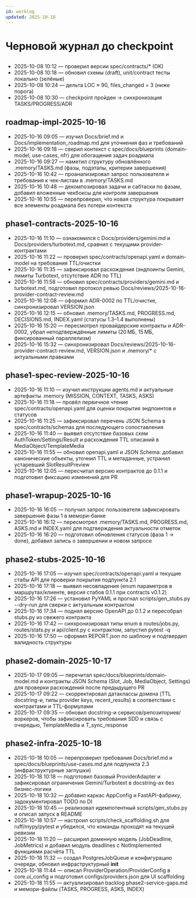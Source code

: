 ```yaml
---
id: worklog
updated: 2025-10-18
---
```


# Черновой журнал до checkpoint

## <taskId>
- 2025-10-08 10:12 — проверил версии spec/contracts/* (OK)
- 2025-10-08 10:18 — обновил схемы (draft), unit/contract тесты локально (зелёные)
- 2025-10-08 10:24 — дельта LOC ≈ 90, files_changed = 3 (ниже порога)
- 2025-10-08 10:30 — checkpoint пройден → синхронизация TASKS/PROGRESS/ADR

## roadmap-impl-2025-10-16
- 2025-10-16 09:05 — изучил Docs/brief.md и Docs/implementation_roadmap.md для уточнения фаз и требований
- 2025-10-16 09:18 — сверил контекст с spec/docs/blueprints (domain-model, use-cases, nfr) для обогащения задач роадмапа
- 2025-10-16 09:27 — наметил структуру обновлённого .memory/TASKS.md (фазы, подэтапы, критерии завершения)
- 2025-10-16 10:42 — проанализировал запрос пользователя и требования к чек-листам в .memory/TASKS.md
- 2025-10-16 10:48 — декомпозировал задачи и сабтаски по фазам, добавил вложенные чекбоксы для контроля завершения
- 2025-10-16 10:55 — перепроверил, что новая структура покрывает все элементы роадмапа без потери контекста

## phase1-contracts-2025-10-16
- 2025-10-16 11:10 — ознакомился с Docs/providers/gemini.md и Docs/providers/turbotext.md, сравнил с текущими provider-контрактами
- 2025-10-16 11:22 — проверил spec/contracts/openapi.yaml и domain-model на требования TTL/очистки
- 2025-10-16 11:35 — зафиксировал расхождения (эндпоинты Gemini, лимиты Turbotext, отсутствие ADR по TTL)
- 2025-10-16 11:58 — обновил spec/contracts/providers/gemini.md и turbotext.md, подготовил протокол ревью Docs/reviews/2025-10-16-provider-contract-review.md
- 2025-10-16 12:08 — оформил ADR-0002 по TTL/очистке, синхронизировал VERSION.json
- 2025-10-16 12:15 — обновил .memory/TASKS.md, PROGRESS.md, DECISIONS.md, INDEX.yaml (статусы 1.3–1.4 выполнены)
- 2025-10-16 15:20 — пересмотрел провайдерские контракты и ADR-0002, убрал неподтверждённые лимиты (20 МБ, 15 МБ, фиксированный параллелизм)
- 2025-10-16 15:32 — синхронизировал Docs/reviews/2025-10-16-provider-contract-review.md, VERSION.json и .memory/* с актуальными правками
## phase1-spec-review-2025-10-16
- 2025-10-16 11:10 — изучил инструкции agents.md и актуальные артефакты .memory (MISSION, CONTEXT, TASKS, ASKS)
- 2025-10-16 11:18 — провёл первичное чтение spec/contracts/openapi.yaml для оценки покрытия эндпоинтов и статусов
- 2025-10-16 11:25 — зафиксировал перечень JSON Schema в spec/contracts/schemas для последующего сопоставления
- 2025-10-16 11:40 — выявил отсутствие базовых схем AuthToken/Settings/Result и расхождения TTL описаний в MediaObject/TemplateMedia
- 2025-10-16 11:55 — обновил openapi.yaml и JSON Schema: добавил канонические объекты, уточнил TTL и метаданные, устранил устаревший SlotResultPreview
- 2025-10-16 12:05 — пересчитал версию контрактов до 0.1.1 и подготовил фиксацию изменений для PR

## phase1-wrapup-2025-10-16
- 2025-10-16 16:05 — получил запрос пользователя зафиксировать завершение фазы 1 в мемори-банке
- 2025-10-16 16:12 — пересмотрел .memory/TASKS.md, PROGRESS.md, ASKS.md и INDEX.yaml для подтверждения актуальности отметок
- 2025-10-16 16:20 — подготовил обновления статусов (фаза 1 → done), добавил запись о завершении и новом запросе

## phase2-stubs-2025-10-16
- 2025-10-16 17:05 — изучил spec/contracts/openapi.yaml и текущие стабы API для проверки покрытия подпункта 2.1
- 2025-10-16 17:18 — выявил несовпадения (enum параметров в маршрутах/клиенте, версия стабов 0.1.1 при contracts v0.1.2)
- 2025-10-16 17:26 — установил PyYAML и прогнал scripts/gen_stubs.py --dry-run для сверки с актуальным контрактом
- 2025-10-16 17:34 — поднял версию OpenAPI до 0.1.2 и пересобрал stubs.py из свежего контракта
- 2025-10-16 17:42 — синхронизировал типы enum в routes/jobs.py, routes/stats.py и api/client.py с контрактом, запустил pytest -q
- 2025-10-16 17:50 — оформил REPORT.json по шаблону и подтвердил валидность структуры

## phase2-domain-2025-10-17
- 2025-10-17 09:05 — перечитал spec/docs/blueprints/domain-model.md и контракты JSON Schema (Slot, Job, MediaObject, Settings)
  для проверки расхождений после предыдущего PR
- 2025-10-17 09:22 — скорректировал датаклассы домена (TTL docstring-и, типы provider keys, recent_results) в соответствии с
  контрактами и TTL-формулами
- 2025-10-17 09:35 — обновил docstring-и сервисов/репозиториев/воркеров, чтобы зафиксировать требования SDD и связь с очередью,
  TemplateMedia и T_sync_response
## phase2-infra-2025-10-18
- 2025-10-18 10:05 — перепроверил требования Docs/brief.md и spec/docs/blueprints/use-cases.md для подпункта 2.3 (инфраструктурные заглушки)
- 2025-10-18 10:18 — подготовил базовый ProviderAdapter и зафиксировал ограничения Gemini/Turbotext в docstring-ах без бизнес-логики
- 2025-10-18 10:32 — добавил каркас AppConfig и FastAPI-фабрику, задокументировал TODO по DI
- 2025-10-18 10:45 — реализовал идемпотентный scripts/gen_stubs.py и описал запуск в README
- 2025-10-18 10:57 — настроил scripts/check_scaffolding.sh для ruff/mypy/pytest и убедился, что команды проходят на текущей ревизии
- 2025-10-18 11:20 — расширил доменную модель (JobDeadline, JobMetrics) и добавил модуль deadlines с NotImplemented функциями расчёта TTL
- 2025-10-18 11:32 — создал PostgresJobQueue и конфигурацию очереди, обновил инфраструктурный __init__
- 2025-10-18 11:44 — описал ProviderOperation/ProviderConfig в core.ui_config и подготовил configs/providers.json для UI scaffolding
- 2025-10-18 11:55 — актуализировал backlog phase2-service-gaps.md и мемори-файлы (TASKS, PROGRESS, ASKS, INDEX)
